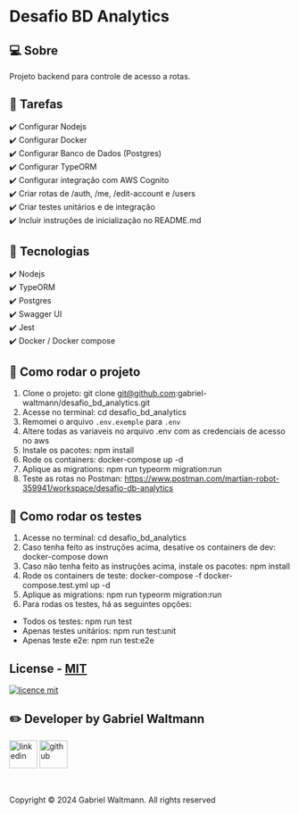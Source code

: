 # Desafio BD Analytics

## 💻 Sobre
Projeto backend para controle de acesso a rotas.

## 🔨 Tarefas
✔️ Configurar Nodejs <br>
✔️ Configurar Docker <br>
✔️ Configurar Banco de Dados (Postgres)<br>
✔️ Configurar TypeORM <br>
✔️ Configurar integração com AWS Cognito <br>
✔️ Criar rotas de /auth, /me, /edit-account e /users <br>
✔️ Criar testes unitários e de integração <br>
✔️ Incluir instruções de inicialização no README.md  <br>

## 🔧 Tecnologias
✔️ Nodejs <br>
✔️ TypeORM <br>
✔️ Postgres <br>
✔️ Swagger UI <br>
✔️ Jest <br>
✔️ Docker / Docker compose <br>

## 🚀 Como rodar o projeto
1. Clone o projeto: git clone git@github.com:gabriel-waltmann/desafio_bd_analytics.git
2. Acesse no terminal: cd desafio_bd_analytics
3. Remomei o arquivo `.env.exemple` para `.env`
4. Altere todas as variaveis no arquivo .env com as credenciais de acesso no aws
5. Instale os pacotes: npm install 
6. Rode os containers: docker-compose up -d
7. Aplique as migrations: npm run typeorm migration:run
8. Teste as rotas no Postman: https://www.postman.com/martian-robot-359941/workspace/desafio-db-analytics

## 🧪 Como rodar os testes 
1. Acesse no terminal: cd desafio_bd_analytics
2. Caso tenha feito as instruções acima, desative os containers de dev: docker-compose down
3. Caso não tenha feito as instruções acima, instale os pacotes: npm install
4. Rode os containers de teste: docker-compose -f docker-compose.test.yml up -d 
5. Aplique as migrations: npm run typeorm migration:run
6. Para rodas os testes, há as seguintes opções:
- Todos os testes: npm run test
- Apenas testes unitários: npm run test:unit
- Apenas teste e2e: npm run test:e2e

## License - [MIT](./LICENSE)
[![licence mit](https://img.shields.io/badge/licence-MIT-blue.svg)](./LICENSE)

## ✏️ Developer by Gabriel Waltmann
[<img src="https://img.icons8.com/color/512/linkedin-2.png" alt="linkedin" height="50"></a>](https://www.linkedin.com/in/gabrielwaltmann/)
[<img src="https://avatars.githubusercontent.com/u/9919?v=4" alt="github" height="50">](https://github.com/gabriel-waltmann)

<br/>

Copyright © 2024 Gabriel Waltmann. All rights reserved 
